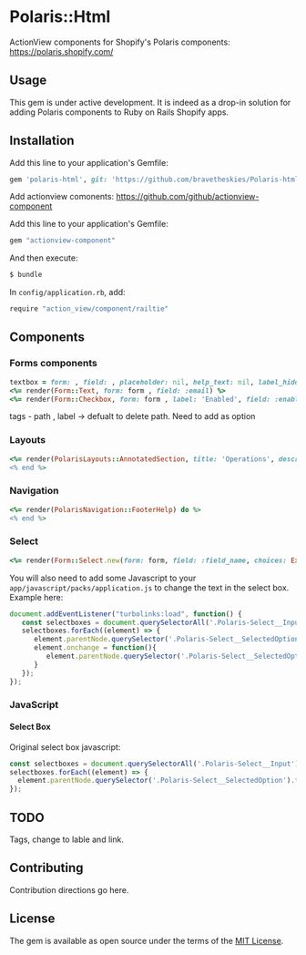 # Polaris::Html
ActionView components for Shopify's Polaris components: https://polaris.shopify.com/

## Usage
This gem is under active development. It is indeed as a drop-in solution for adding Polaris components to Ruby on Rails Shopify apps.

## Installation
Add this line to your application's Gemfile:

```ruby
gem 'polaris-html', git: 'https://github.com/bravetheskies/Polaris-html'
```

Add actionview comonents: https://github.com/github/actionview-component
    
Add this line to your application's Gemfile:

```ruby
gem "actionview-component"
```

And then execute:
```bash
$ bundle
```

In `config/application.rb`, add:

```bash
require "action_view/component/railtie"
```

## Components
### Forms components
```ruby
textbox = form: , field: , placeholder: nil, help_text: nil, label_hidden: false, class_extra_form_item: ''
<%= render(Form::Text, form: form , field: :email) %>
<%= render(Form::Checkbox, form: form , label: 'Enabled', field: :enabled ) %>
```

tags - path , label -> defualt to delete path. Need to add as option

### Layouts 
```ruby
<%= render(PolarisLayouts::AnnotatedSection, title: 'Operations', description: 'Past operations showing the alterations made ') do %>
<% end %>
```

### Navigation
```ruby
<%= render(PolarisNavigation::FooterHelp) do %>
<% end %>
```

### Select
```ruby
<%= render(Form::Select.new(form: form, field: :field_name, choices: Example.all.collect {|example| [example.name, example.id]})) %>
```

You will also need to add some Javascript to your `app/javascript/packs/application.js` to change the text in the select box. Example here:

```javascript
document.addEventListener("turbolinks:load", function() {
   const selectboxes = document.querySelectorAll('.Polaris-Select__Input');
   selectboxes.forEach((element) => {
      element.parentNode.querySelector('.Polaris-Select__SelectedOption').textContent = element.options[element.selectedIndex].text
      element.onchange = function(){
         element.parentNode.querySelector('.Polaris-Select__SelectedOption').textContent = element.options[element.selectedIndex].text
      }
   });
});
```

### JavaScript

#### Select Box

Original select box javascript:

```javascript
const selectboxes = document.querySelectorAll('.Polaris-Select__Input');
selectboxes.forEach((element) => {
  element.parentNode.querySelector('.Polaris-Select__SelectedOption').textContent = element.value
});
```

## TODO
Tags, change to lable and link.
## Contributing
Contribution directions go here.

## License
The gem is available as open source under the terms of the [MIT License](https://opensource.org/licenses/MIT).
